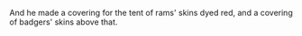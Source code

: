 And he made a covering for the tent of rams' skins dyed red, and a covering of badgers' skins above that.
